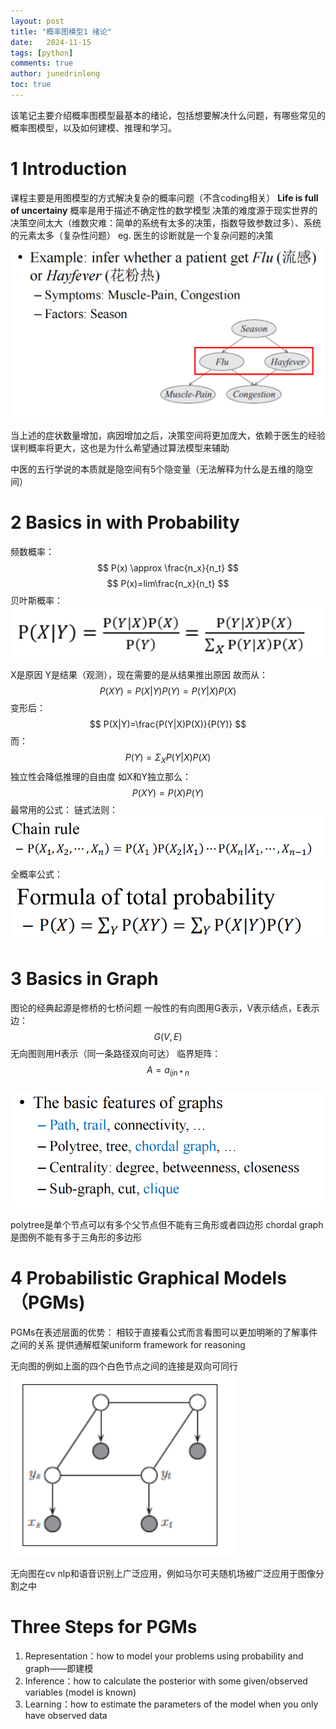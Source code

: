 ```yaml
---
layout: post
title: "概率图模型1 绪论"
date:   2024-11-15
tags: [python]
comments: true
author: junedrinleng
toc: true
---
```



该笔记主要介绍概率图模型最基本的绪论，包括想要解决什么问题，有哪些常见的概率图模型，以及如何建模、推理和学习。
<!-- more -->


# 1 Introduction 
课程主要是用图模型的方式解决复杂的概率问题（不含coding相关）
**Life is full of uncertainy**
概率是用于描述不确定性的数学模型
决策的难度源于现实世界的决策空间太大（维数灾难：简单的系统有太多的决策，指数导致参数过多）、系统的元素太多（复杂性问题）
eg. 医生的诊断就是一个复杂问题的决策
![](https://raw.githubusercontent.com/JuneDrinleng/JuneDrinleng.github.io/main/img/2024-11-16-PGM_1/image-20240909101452938.png)



当上述的症状数量增加，病因增加之后，决策空间将更加庞大，依赖于医生的经验误判概率将更大，这也是为什么希望通过算法模型来辅助

中医的五行学说的本质就是隐空间有5个隐变量（无法解释为什么是五维的隐空间）
# 2 Basics in with Probability
频数概率：
$$
P(x) \approx \frac{n_x}{n_t}
$$
$$
P(x)=lim\frac{n_x}{n_t}
$$
贝叶斯概率：   
![](https://raw.githubusercontent.com/JuneDrinleng/JuneDrinleng.github.io/main/img/2024-11-16-PGM_1/image-20240909102407997.png)


X是原因 Y是结果（观测），现在需要的是从结果推出原因
故而从：
$$
P(XY)=P(X|Y)P(Y)=P(Y|X)P(X)
$$
变形后：
$$
P(X|Y)=\frac{P(Y|X)P(X)}{P(Y)}
$$
而：
$$
P(Y)=\Sigma_XP(Y|X)P(X) 
$$
独立性会降低推理的自由度
如X和Y独立那么：
$$
P(XY)=P(X)P(Y)
$$
最常用的公式：
链式法则：  
![](https://raw.githubusercontent.com/JuneDrinleng/JuneDrinleng.github.io/main/img/2024-11-16-PGM_1/image-20240909103303796.png)

全概率公式：  
![](https://raw.githubusercontent.com/JuneDrinleng/JuneDrinleng.github.io/main/img/2024-11-16-PGM_1/image-20240909103444904.png)


# 3 Basics in Graph
图论的经典起源是修桥的七桥问题
一般性的有向图用G表示，V表示结点，E表示边：
$$G(V,E)$$
无向图则用H表示（同一条路径双向可达）
临界矩阵：
$$A={a_{ij}}_{n*n}$$  
![](https://raw.githubusercontent.com/JuneDrinleng/JuneDrinleng.github.io/main/img/2024-11-16-PGM_1/image-20240909112152821.png)


polytree是单个节点可以有多个父节点但不能有三角形或者四边形
chordal graph是图例不能有多于三角形的多边形

# 4 Probabilistic Graphical Models（PGMs)
PGMs在表述层面的优势：
相较于直接看公式而言看图可以更加明晰的了解事件之间的关系
提供通解框架uniform framework for reasoning

无向图的例如上面的四个白色节点之间的连接是双向可同行  
![](https://raw.githubusercontent.com/JuneDrinleng/JuneDrinleng.github.io/main/img/2024-11-16-PGM_1/image-20240909113531985.png)

无向图在cv nlp和语音识别上广泛应用，例如马尔可夫随机场被广泛应用于图像分割之中


# Three Steps for PGMs
1. Representation：how to model your problems using probability and graph——即建模
2. Inference：how to calculate the posterior with some given/observed variables (model is known)
3. Learning：how to estimate the parameters of the model when you only have observed data